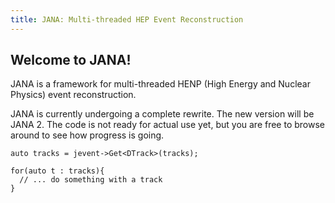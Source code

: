 ```yaml
---
title: JANA: Multi-threaded HEP Event Reconstruction
---
```


## Welcome to JANA!

JANA is a framework for multi-threaded HENP (High Energy and Nuclear Physics)  event reconstruction.

JANA is currently undergoing a complete rewrite. The new version will be JANA 2. The code is not ready for actual use yet, but you are free to browse around to see how progress is going. 

```
auto tracks = jevent->Get<DTrack>(tracks);

for(auto t : tracks){
  // ... do something with a track
}
```

